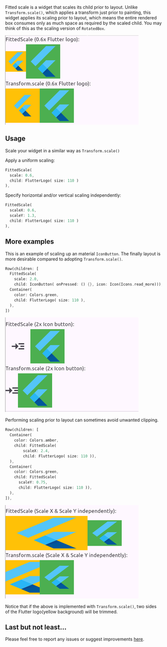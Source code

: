 Fitted scale is a widget that scales its child prior to layout. Unlike `Transform.scale()`, which applies a transform just prior to painting, this widget applies its scaling prior to layout, which means the entire rendered box consumes only as much space as required by the scaled child. You may think of this as the scaling version of `RotatedBox`.

![simple demo](https://github.com/wahahachan/fitted_scale/blob/master/example/img/scale1.png?raw=true)

## Usage

Scale your widget in a similar way as `Transform.scale()`

Apply a uniform scaling:

```dart
FittedScale(
  scale: 0.6,
  child: FlutterLogo( size: 110 )
),
```

Specify horizontal and/or vertical scaling independently:

```dart
FittedScale(
  scaleX: 0.6,
  scaleY: 1.3,
  child: FlutterLogo( size: 110 )
),
```

## More examples

This is an example of scaling up an material `IconButton`. The finally layout is more desirable compared to adopting `Transform.scale()`.

```dart
Row(children: [
  FittedScale(
    scale: 2.0,
    child: IconButton( onPressed: () {}, icon: Icon(Icons.read_more))),
  Container(
    color: Colors.green,
    child: FlutterLogo( size: 110 ),
  ),
])
```

![simple demo](https://github.com/wahahachan/fitted_scale/blob/master/example/img/scale2.png?raw=true)

Performing scaling prior to layout can sometimes avoid unwanted clipping.

```dart
Row(children: [
  Container(
    color: Colors.amber,
    child: FittedScale(
        scaleX: 2.4,
        child: FlutterLogo( size: 110 )),
  ),
  Container(
    color: Colors.green,
    child: FittedScale(
      scaleY: 0.75,
      child: FlutterLogo( size: 110 )),
  ),
]),
```

![simple demo](https://github.com/wahahachan/fitted_scale/blob/master/example/img/scale3.png?raw=true)

Notice that if the above is implemented with `Transform.scale()`, two sides of the Flutter logo(yellow background) will be trimmed.

## Last but not least...

Please feel free to report any issues or suggest improvements [here](https://github.com/wahahachan/fitted_scale).
